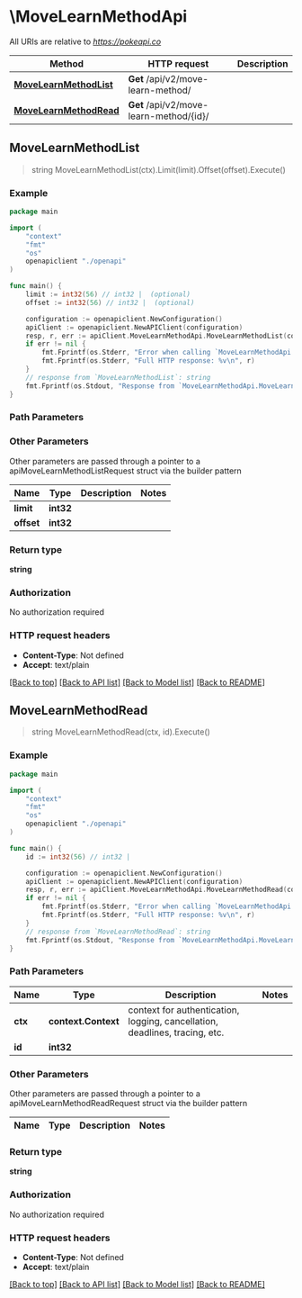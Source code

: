 # \MoveLearnMethodApi

All URIs are relative to *https://pokeapi.co*

Method | HTTP request | Description
------------- | ------------- | -------------
[**MoveLearnMethodList**](MoveLearnMethodApi.md#MoveLearnMethodList) | **Get** /api/v2/move-learn-method/ | 
[**MoveLearnMethodRead**](MoveLearnMethodApi.md#MoveLearnMethodRead) | **Get** /api/v2/move-learn-method/{id}/ | 



## MoveLearnMethodList

> string MoveLearnMethodList(ctx).Limit(limit).Offset(offset).Execute()



### Example

```go
package main

import (
    "context"
    "fmt"
    "os"
    openapiclient "./openapi"
)

func main() {
    limit := int32(56) // int32 |  (optional)
    offset := int32(56) // int32 |  (optional)

    configuration := openapiclient.NewConfiguration()
    apiClient := openapiclient.NewAPIClient(configuration)
    resp, r, err := apiClient.MoveLearnMethodApi.MoveLearnMethodList(context.Background()).Limit(limit).Offset(offset).Execute()
    if err != nil {
        fmt.Fprintf(os.Stderr, "Error when calling `MoveLearnMethodApi.MoveLearnMethodList``: %v\n", err)
        fmt.Fprintf(os.Stderr, "Full HTTP response: %v\n", r)
    }
    // response from `MoveLearnMethodList`: string
    fmt.Fprintf(os.Stdout, "Response from `MoveLearnMethodApi.MoveLearnMethodList`: %v\n", resp)
}
```

### Path Parameters



### Other Parameters

Other parameters are passed through a pointer to a apiMoveLearnMethodListRequest struct via the builder pattern


Name | Type | Description  | Notes
------------- | ------------- | ------------- | -------------
 **limit** | **int32** |  | 
 **offset** | **int32** |  | 

### Return type

**string**

### Authorization

No authorization required

### HTTP request headers

- **Content-Type**: Not defined
- **Accept**: text/plain

[[Back to top]](#) [[Back to API list]](../README.md#documentation-for-api-endpoints)
[[Back to Model list]](../README.md#documentation-for-models)
[[Back to README]](../README.md)


## MoveLearnMethodRead

> string MoveLearnMethodRead(ctx, id).Execute()



### Example

```go
package main

import (
    "context"
    "fmt"
    "os"
    openapiclient "./openapi"
)

func main() {
    id := int32(56) // int32 | 

    configuration := openapiclient.NewConfiguration()
    apiClient := openapiclient.NewAPIClient(configuration)
    resp, r, err := apiClient.MoveLearnMethodApi.MoveLearnMethodRead(context.Background(), id).Execute()
    if err != nil {
        fmt.Fprintf(os.Stderr, "Error when calling `MoveLearnMethodApi.MoveLearnMethodRead``: %v\n", err)
        fmt.Fprintf(os.Stderr, "Full HTTP response: %v\n", r)
    }
    // response from `MoveLearnMethodRead`: string
    fmt.Fprintf(os.Stdout, "Response from `MoveLearnMethodApi.MoveLearnMethodRead`: %v\n", resp)
}
```

### Path Parameters


Name | Type | Description  | Notes
------------- | ------------- | ------------- | -------------
**ctx** | **context.Context** | context for authentication, logging, cancellation, deadlines, tracing, etc.
**id** | **int32** |  | 

### Other Parameters

Other parameters are passed through a pointer to a apiMoveLearnMethodReadRequest struct via the builder pattern


Name | Type | Description  | Notes
------------- | ------------- | ------------- | -------------


### Return type

**string**

### Authorization

No authorization required

### HTTP request headers

- **Content-Type**: Not defined
- **Accept**: text/plain

[[Back to top]](#) [[Back to API list]](../README.md#documentation-for-api-endpoints)
[[Back to Model list]](../README.md#documentation-for-models)
[[Back to README]](../README.md)

